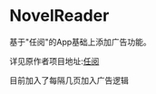 # NovelReader

基于"任阅"的App基础上添加广告功能。

详见原作者项目地址:[任阅](https://github.com/newbiechen1024/NovelReader)

目前加入了每隔几页加入广告逻辑
